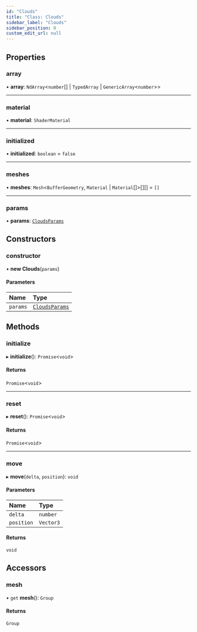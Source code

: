 ```yaml
---
id: "Clouds"
title: "Class: Clouds"
sidebar_label: "Clouds"
sidebar_position: 0
custom_edit_url: null
---
```


## Properties

### array

• **array**: `NdArray`<`number`[] \| `TypedArray` \| `GenericArray`<`number`\>\>

___

### material

• **material**: `ShaderMaterial`

___

### initialized

• **initialized**: `boolean` = `false`

___

### meshes

• **meshes**: `Mesh`<`BufferGeometry`, `Material` \| `Material`[]\>[][] = `[]`

___

### params

• **params**: [`CloudsParams`](../modules.md#cloudsparams-66)

## Constructors

### constructor

• **new Clouds**(`params`)

#### Parameters

| Name | Type |
| :------ | :------ |
| `params` | [`CloudsParams`](../modules.md#cloudsparams-66) |

## Methods

### initialize

▸ **initialize**(): `Promise`<`void`\>

#### Returns

`Promise`<`void`\>

___

### reset

▸ **reset**(): `Promise`<`void`\>

#### Returns

`Promise`<`void`\>

___

### move

▸ **move**(`delta`, `position`): `void`

#### Parameters

| Name | Type |
| :------ | :------ |
| `delta` | `number` |
| `position` | `Vector3` |

#### Returns

`void`

## Accessors

### mesh

• `get` **mesh**(): `Group`

#### Returns

`Group`
